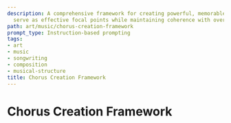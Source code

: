 ```yaml
---
description: A comprehensive framework for creating powerful, memorable choruses that
  serve as effective focal points while maintaining coherence with overall song structure.
path: art/music/chorus-creation-framework
prompt_type: Instruction-based prompting
tags:
- art
- music
- songwriting
- composition
- musical-structure
title: Chorus Creation Framework
---
```


# Chorus Creation Framework 